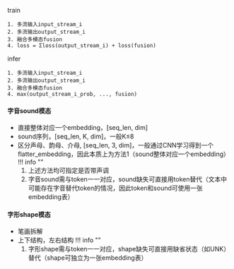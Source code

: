 train

    1. 多流输入input_stream_i
    2. 多流输出output_stream_i
    3. 融合多模态fusion
    4. loss = Σloss(output_stream_i) + loss(fusion)

infer

    1. 多流输入input_stream_i
    2. 多流输出output_stream_i
    3. 融合多模态fusion
    4. max(output_stream_i_prob, ..., fusion)

#### 字音sound模态
- 直接整体对应一个embedding，[seq_len, dim]
- sound序列，[seq_len, K, dim]，一般K≤8
- 区分声母、韵母、介母, [seq_len, 3, dim]，一般通过CNN学习得到一个flatter_embedding，因此本质上为方法1（sound整体对应一个embedding）
!!! info ""
    1. 上述方法均可指定是否带声调
    2. 字音sound需与token一一对应，sound缺失可直接用token替代（文本中可能存在字音替代token的情况，因此token和sound可使用一张embedding表）
    
#### 字形shape模态
- 笔画拆解
- 上下结构，左右结构
!!! info ""
    1. 字形shape需与token一一对应，shape缺失可直接用缺省状态（如UNK）替代（shape可独立为一张embedding表）
   